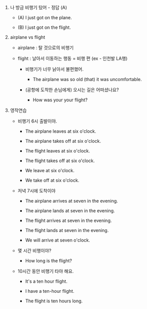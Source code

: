 1. 나 방금 비행기 탔어 - 정답 (A)

    - (A) I just got on the plane.

    - (B) I just got on the flight.

2. airplane vs flight

    - airplane : 탈 것으로의 비행기
    
    - flight : 날아서 이동하는 행동 = 비행 편 (ex - 인천발 LA행)

        - 비행기가 너무 낡아서 불편했어.

            - The airplane was so old (that) it was uncomfortable.

        - (공항에 도착한 손님에게) 오시는 길은 어떠셨나요?
            
            - How was your your flight?

3. 영작연습

    - 비행기 6시 출발이야.

        - The airplane leaves at six o'clock.

        - The airplane takes off at six o'clock.

        - The flight leaves at six o'clock.

        - The flight takes off at six o'clock.

        - We leave at six o'clock.

        - We take off at six o'clock.

    - 저녁 7시에 도착이야

        - The airplane arrives at seven in the evening.

        - The airplane lands at seven in the evening.

        - The flight arrives at seven in the evening.

        - The flight lands at seven in the evening.

        - We will arrive at seven o'clock.

    - 몇 시간 비행이야?
        
        - How long is the flight?

    - 10시간 동안 비행기 타야 해요.

        - It's a ten hour flight.

        - I have a ten-hour flight.

        - The flight is ten hours long.



